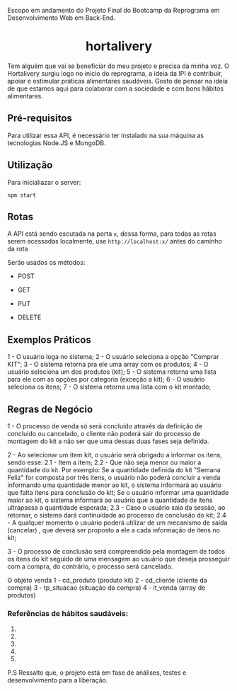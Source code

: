 
Escopo em andamento do Projeto Final do Bootcamp da Reprograma em Desenvolvimento Web em Back-End.

<h1><center>hortalivery</center></h1>

Tem alguém que vai se beneficiar do meu projeto e precisa da minha voz.
O Hortalivery surgiu logo no início do reprograma, a ideia da IPI é contribuir, apoiar e estimular práticas alimentares saudáveis.
Gosto de pensar na ideia de que estamos aqui para colaborar com a sociedade e com bons hábitos alimentares.

<h2>Pré-requisitos</h2>

Para utilizar essa API, é necessário ter instalado na sua máquina as tecnologias Node.JS e MongoDB.

<h2>Utilização</h2>

Para inicialiazar o server:
```
npm start
```

<h2>Rotas</h2>

A API está sendo escutada na porta `x`, dessa forma, para todas as rotas serem acessadas localmente, use `http://localhost:x/` antes do caminho da rota


Serão usados os métodos:

- POST 

- GET 

- PUT 

- DELETE


<h2>Exemplos Práticos</h2>

1 - O usuário loga no sistema;
2 - O usuário seleciona a opção "Comprar KIT";
3 - O sistema retorna pra ele uma array com os produtos;
4 - O usuário seleciona um dos produtos (kit);
5 - O sistema retorna uma lista para ele com as opções por categoria (exceção a kit); 
6 - O usuário seleciona os itens;
7 - O sistema retorna uma lista com o kit montado;


<h2>Regras de Negócio</h2>

1 - O processo de venda só será concluído através da definição de concluído ou cancelado, o cliente não poderá
sair do processo de montagem do kit a não ser que uma dessas duas fases seja definida.

2 - Ao selecionar um item kit, o usuário será obrigado a informar os itens, sendo esse: 
2.1 - Item a item;
2.2 - Que não seja menor ou maior a quantidade do kit. 
Por exemplo:
Se a quantidade definida do kit "Semana Feliz" for composta por três itens, o usuário não poderá concluir a venda informando 
uma quantidade menor ao kit, o sistema informará ao usuário que falta itens para conclusão do kit;
Se o usuário informar uma quantidade maior ao kit, o sistema informará ao usuário que a quantidade de itens ultrapassa a 
quantidade esperada;
2.3 - Caso o usuário saia da sessão, ao retornar, o sistema dará continuidade ao processo de conclusão do kit;
2.4 - A qualquer momento o usuário poderá utilizar de um mecanismo de saída (cancelar) , que deverá ser proposto a ele a 
cada informação de itens no kit;

3 - O processo de conclusão será compreendido pela montagem de todos os itens do kit seguido de uma mensagem ao usuário que
deseja prosseguir com a compra, do contrário, o processo será cancelado.

O objeto venda
1 - cd_produto (produto kit)
2 - cd_cliente (cliente da compra)
3 - tp_situacao (situação da compra)
4 - it_venda (array de produtos)

### Referências de hábitos saudáveis:

1. 
2. 
3. 
4. 
5. 

P.S Ressalto que, o projeto está em fase de análises, testes e desenvolvimento para a liberação.